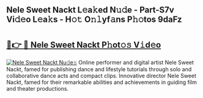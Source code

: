 ## Nele Sweet Nackt L𝚎a𝚔ed N𝚞𝚍e - Part-S7v Vi𝚍𝚎o L𝚎a𝚔s - H𝚘𝚝 O𝚗𝚕yf𝚊ns P𝚑𝚘tos 9daFz

# <h2><a href="http://kfcctrg.oniu.top/?m=Nele+Sweet+Nackt">🔗👉 🔴 Nele Sweet Nackt P𝚑ot𝚘𝚜 V𝚒d𝚎o</a></h2>

[![Nele Sweet Nackt Nu𝚍e𝚜](https://i.imgur.com/0qMVB7G.gif)](http://kfcctrg.oniu.top/?m=Nele+Sweet+Nackt)
Online performer and digital artist Nele Sweet Nackt, famed for publishing dance and lifestyle tutorials through solo and collaborative dance acts and compact clips. Innovative director Nele Sweet Nackt, famed for their remarkable abilities and achievements in guiding film and theater productions.  
